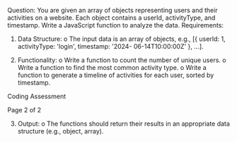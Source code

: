Question:
You are given an array of objects representing users and their activities on a website.
Each object contains a userId, activityType, and timestamp. Write a JavaScript function to analyze the
data.
Requirements:
1. Data Structure:
o The input data is an array of objects, e.g., [{ userId: 1, activityType: 'login', timestamp: '2024-
06-14T10:00:00Z' }, ...].

2. Functionality:
o Write a function to count the number of unique users.
o Write a function to find the most common activity type.
o Write a function to generate a timeline of activities for each user, sorted by
timestamp.

Coding Assessment

Page 2 of 2

3. Output:
o The functions should return their results in an appropriate data structure (e.g.,
object, array).
